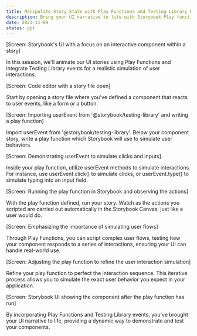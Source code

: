 ```yaml
---
title: Manipulate Story State with Play Functions and Testing Library Events
description: Bring your UI narrative to life with Storybook Play functions. Use Testing Library to create stories from user events — perfectly simulating real-world usage.
date: 2023-11-09
status: gpt
---
```


[Screen: Storybook's UI with a focus on an interactive component within a story]

In this session, we'll animate our UI stories using Play Functions and integrate Testing Library events for a realistic simulation of user interactions.

[Screen: Code editor with a story file open]

Start by opening a story file where you've defined a component that reacts to user events, like a form or a button.

[Screen: Importing userEvent from '@storybook/testing-library' and writing a play function]

Import userEvent from '@storybook/testing-library'. Below your component story, write a play function which Storybook will use to simulate user behaviors.

[Screen: Demonstrating userEvent to simulate clicks and inputs]

Inside your play function, utilize userEvent methods to simulate interactions. For instance, use userEvent.click() to simulate clicks, or userEvent.type() to simulate typing into an input field.

[Screen: Running the play function in Storybook and observing the actions]

With the play function defined, run your story. Watch as the actions you scripted are carried out automatically in the Storybook Canvas, just like a user would do.

[Screen: Emphasizing the importance of simulating user flows]

Through Play Functions, you can script complex user flows, testing how your component responds to a series of interactions, ensuring your UI can handle real-world use.

[Screen: Adjusting the play function to refine the user interaction simulation]

Refine your play function to perfect the interaction sequence. This iterative process allows you to simulate the exact user behavior you expect in your application.

[Screen: Storybook UI showing the component after the play function has run]

By incorporating Play Functions and Testing Library events, you've brought your UI narrative to life, providing a dynamic way to demonstrate and test your components.

